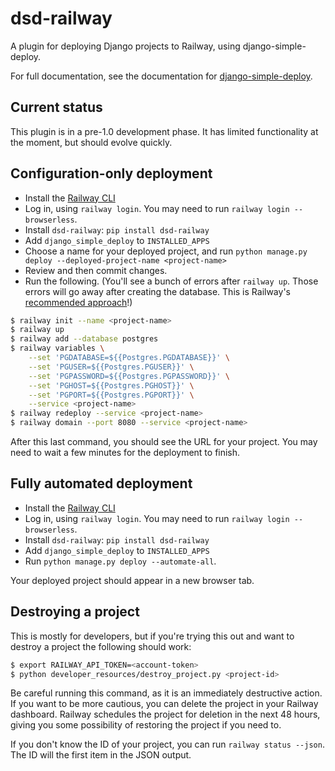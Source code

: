 dsd-railway
===

A plugin for deploying Django projects to Railway, using django-simple-deploy.

For full documentation, see the documentation for [django-simple-deploy](https://django-simple-deploy.readthedocs.io/en/latest/).

Current status
---

This plugin is in a pre-1.0 development phase. It has limited functionality at the moment, but should evolve quickly.

Configuration-only deployment
---

- Install the [Railway CLI](https://docs.railway.com/guides/cli)
- Log in, using `railway login`. You may need to run `railway login --browserless`.
- Install `dsd-railway`: `pip install dsd-railway`
- Add `django_simple_deploy` to `INSTALLED_APPS`
- Choose a name for your deployed project, and run `python manage.py deploy --deployed-project-name <project-name>`
- Review and then commit changes.
- Run the following. (You'll see a bunch of errors after `railway up`. Those errors will go away after creating the database. This is Railway's [recommended approach](https://docs.railway.com/guides/django#deploy-from-the-cli)!)
```sh
$ railway init --name <project-name>
$ railway up
$ railway add --database postgres
$ railway variables \
    --set 'PGDATABASE=${{Postgres.PGDATABASE}}' \
    --set 'PGUSER=${{Postgres.PGUSER}}' \
    --set 'PGPASSWORD=${{Postgres.PGPASSWORD}}' \
    --set 'PGHOST=${{Postgres.PGHOST}}' \
    --set 'PGPORT=${{Postgres.PGPORT}}' \
    --service <project-name>
$ railway redeploy --service <project-name>
$ railway domain --port 8080 --service <project-name>
```

After this last command, you should see the URL for your project. You may need to wait a few minutes for the deployment to finish.

Fully automated deployment
---

- Install the [Railway CLI](https://docs.railway.com/guides/cli)
- Log in, using `railway login`. You may need to run `railway login --browserless`.
- Install `dsd-railway`: `pip install dsd-railway`
- Add `django_simple_deploy` to `INSTALLED_APPS`
- Run `python manage.py deploy --automate-all`.

Your deployed project should appear in a new browser tab.

Destroying a project
---

This is mostly for developers, but if you're trying this out and want to destroy a project the following should work:

```sh
$ export RAILWAY_API_TOKEN=<account-token>
$ python developer_resources/destroy_project.py <project-id>
```

Be careful running this command, as it is an immediately destructive action. If you want to be more cautious, you can delete the project in your Railway dashboard. Railway schedules the project for deletion in the next 48 hours, giving you some possibility of restoring the project if you need to.

If you don't know the ID of your project, you can run `railway status --json`. The ID will the first item in the JSON output.
